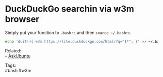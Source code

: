 # DuckDuckGo searchin via w3m browser

Simply put your function to `.bashrc` and then `source ~/.bashrc`.  
```bash
echo 'duit(){ w3m https://lite.duckduckgo.com/html/?q="$*"; }' >> ~/.bashrc
```

Related:  
    - [AskUbuntu](https://askubuntu.com/questions/1338050/how-to-create-a-cli-alias-for-a-web-search-with-w3m)

Tags:  
    #bash #w3m
